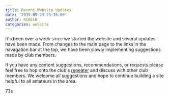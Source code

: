 ```yaml
---
title: Recent Website Updates
date: '2019-09-23 23:16:00'
author: KC0ELB
categories: website
---
```


It's been over a week since we started the website and several updates have been made. From changes to the main page to the links in the navagation bar at the top, we have been slowly implementing suggestions made by club members.

If you have any content suggestions, recommendations, or requests please feel free to hop onto the club's [repeater](/about/repeaternet.html) and discuss with other club members. We welcome all suggestions and hope to continue building a site helpful to all amateurs in the area.

73s

